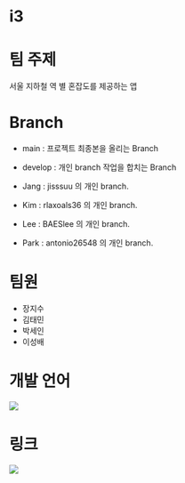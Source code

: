 # i3

# 팀 주제
서울 지하철 역 별 혼잡도를 제공하는 앱

# Branch 
* main : 프로젝트 최종본을 올리는 Branch  
  
* develop : 개인 branch 작업을 합치는 Branch  

* Jang : jisssuu 의 개인 branch. 

* Kim : rlaxoals36 의 개인 branch.    

* Lee : BAESlee 의 개인 branch. 

* Park : antonio26548 의 개인 branch. 


# 팀원
* 장지수  
* 김태민  
* 박세인  
* 이성배
  
# 개발 언어  
<img src="https://img.shields.io/badge/Swift-F05138?style=flat&logo=Swift&logoColor=white">
  
  

# 링크  
<a href="https://trello.com/b/6aBUSkk9/project">
<img src="https://img.shields.io/badge/trello-0052CC?style=flat&logo=trello&logoColor=white">
</a>
